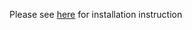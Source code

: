 Please see [here](https://github.com/fpbattaglia/PythonPlugin/blob/master/README.md) for installation instruction